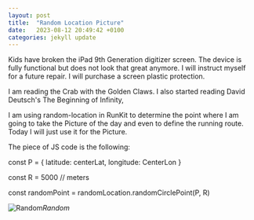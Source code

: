 ```yaml
---
layout: post
title:  "Random Location Picture"
date:   2023-08-12 20:49:42 +0100
categories: jekyll update
---
```


Kids have broken the iPad 9th Generation digitizer screen. The device is fully functional but does not look that great anymore. I will instruct myself for a future repair. I will purchase a screen plastic protection.  

I am reading the Crab with the Golden Claws. I also started reading David Deutsch's The Beginning of Infinity,  

I am using random-location in RunKit to determine the point where I am going to take the Picture of the day and even to define the running route. Today I will just use it for the Picture.

The piece of JS code is the following:

const P = {
  latitude: centerLat,
  longitude: CenterLon
}
 
const R = 5000 // meters
 
const randomPoint = randomLocation.randomCirclePoint(P, R)
 



![Random](https://lh3.googleusercontent.com/pw/AIL4fc_dCHoX9e5WRKUJh-Ic56n-bhxdmi_WAqEEOI4a2TDuV6sWEDRgJW1DvEz1J6J9keGz-3f7FPP1IkD2sksUyKKt90rxtCWxbNRIFROhuVXkQg88dPo=w2400)*Random*&nbsp;



[jekyll-docs]: https://jekyllrb.com/docs/home
[jekyll-gh]:   https://github.com/jekyll/jekyll
[jekyll-talk]: https://talk.jekyllrb.com/


